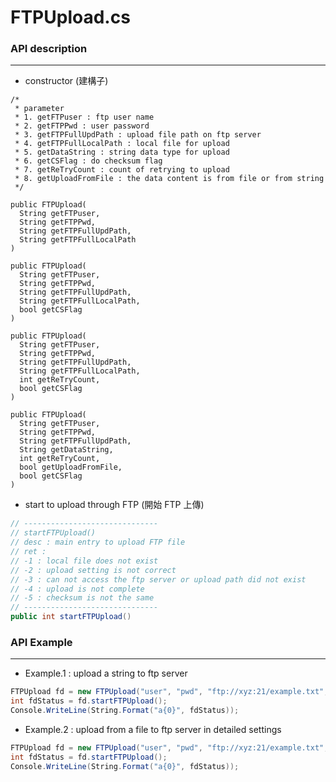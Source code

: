 # FTPUpload.cs

<script type="text/javascript" src="../js/general.js"></script>

### API description
---

* constructor (建構子)

```
/*
 * parameter
 * 1. getFTPuser : ftp user name
 * 2. getFTPPwd : user password
 * 3. getFTPFullUpdPath : upload file path on ftp server
 * 4. getFTPFullLocalPath : local file for upload
 * 5. getDataString : string data type for upload
 * 6. getCSFlag : do checksum flag
 * 7. getReTryCount : count of retrying to upload
 * 8. getUploadFromFile : the data content is from file or from string
 */

public FTPUpload(
  String getFTPuser, 
  String getFTPPwd, 
  String getFTPFullUpdPath, 
  String getFTPFullLocalPath
)

public FTPUpload(
  String getFTPuser, 
  String getFTPPwd, 
  String getFTPFullUpdPath, 
  String getFTPFullLocalPath, 
  bool getCSFlag
)

public FTPUpload(
  String getFTPuser, 
  String getFTPPwd, 
  String getFTPFullUpdPath, 
  String getFTPFullLocalPath, 
  int getReTryCount, 
  bool getCSFlag
)

public FTPUpload(
  String getFTPuser, 
  String getFTPPwd, 
  String getFTPFullUpdPath, 
  String getDataString, 
  int getReTryCount, 
  bool getUploadFromFile, 
  bool getCSFlag
)
```

* start to upload through FTP (開始 FTP 上傳)

```csharp
// ------------------------------
// startFTPUpload()
// desc : main entry to upload FTP file
// ret :
// -1 : local file does not exist
// -2 : upload setting is not correct
// -3 : can not access the ftp server or upload path did not exist
// -4 : upload is not complete
// -5 : checksum is not the same
// ------------------------------    
public int startFTPUpload()
```

### API Example
---

* Example.1 : upload a string to ftp server

```csharp
FTPUpload fd = new FTPUpload("user", "pwd", "ftp://xyz:21/example.txt", "Data test", 10, false, true);
int fdStatus = fd.startFTPUpload();
Console.WriteLine(String.Format("a{0}", fdStatus));
```

* Example.2 : upload from a file to ftp server in detailed settings

```csharp
FTPUpload fd = new FTPUpload("user", "pwd", "ftp://xyz:21/example.txt", "C:/Users/user1/Desktop/example1.txt", true);
int fdStatus = fd.startFTPUpload();
Console.WriteLine(String.Format("a{0}", fdStatus));
```
